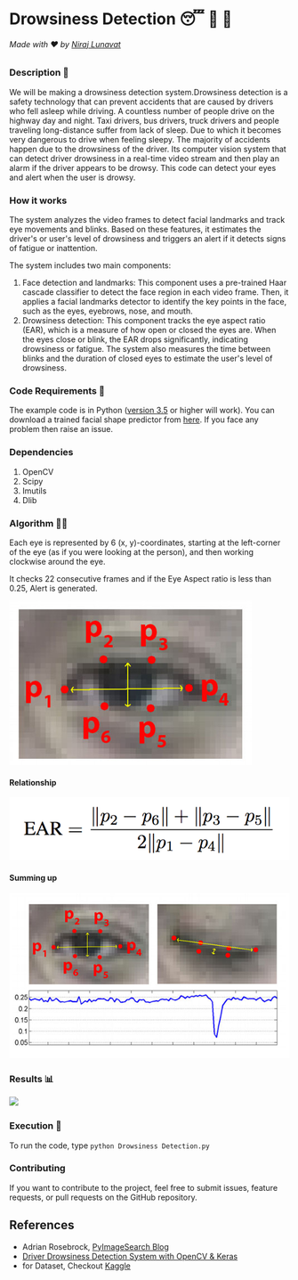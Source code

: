 # Drowsiness Detection 😴 🚫 🚗

###### Made with ❤️ by [Niraj Lunavat](https://www.linkedin.com/in/nirajlunavat/)

### Description 📌
  We will be making a drowsiness detection system.Drowsiness detection is a safety technology that can prevent accidents that are caused by drivers who fell asleep while driving. A countless number of people drive on the highway day and night. Taxi drivers, bus drivers, truck drivers and people traveling long-distance suffer from lack of sleep. Due to which it becomes very dangerous to drive when feeling sleepy. The majority of accidents happen due to the drowsiness of the driver. Its computer vision system that can detect driver drowsiness in a real-time video stream and then play an alarm if the driver appears to be drowsy. This code can detect your eyes and alert when the user is drowsy. 
  
### How it works

The system analyzes the video frames to detect facial landmarks and track eye movements and blinks. Based on these features, it estimates the driver's or user's level of drowsiness and triggers an alert if it detects signs of fatigue or inattention.

The system includes two main components:
1) Face detection and landmarks: This component uses a pre-trained Haar cascade classifier to detect the face region in each video frame. Then, it applies a facial landmarks detector to identify the key points in the face, such as the eyes, eyebrows, nose, and mouth.
2) Drowsiness detection: This component tracks the eye aspect ratio (EAR), which is a measure of how open or closed the eyes are. When the eyes close or blink, the EAR drops significantly, indicating drowsiness or fatigue. The system also measures the time between blinks and the duration of closed eyes to estimate the user's level of drowsiness.


  

### Code Requirements 🦄
The example code is in Python ([version 3.5](https://www.python.org/download/releases/3.5/) or higher will work). You can download a trained facial shape predictor from [here](http://dlib.net/files/shape_predictor_68_face_landmarks.dat.bz2). If you face any problem then raise an issue.

### Dependencies

1) OpenCV
2) Scipy
3) Imutils
4) Dlib

### Algorithm 👨‍🔬

Each eye is represented by 6 (x, y)-coordinates, starting at the left-corner of the eye (as if you were looking at the person), and then working clockwise around the eye.

It checks 22 consecutive frames and if the Eye Aspect ratio is less than 0.25, Alert is generated.

<img src="https://github.com/Niraj-Lunavat/Drowsiness-Detection/blob/main/eye1.jpg">


#### Relationship

<img src="https://github.com/Niraj-Lunavat/Drowsiness-Detection/blob/main/eye2.png">

#### Summing up

<img src="https://github.com/Niraj-Lunavat/Drowsiness-Detection/blob/main/eye3.jpg">


### Results 📊

<img src="https://github.com/Niraj-Lunavat/Drowsiness-Detection/blob/main/vid.gif">


### Execution 🐉
To run the code, type `python Drowsiness Detection.py`

### Contributing
If you want to contribute to the project, feel free to submit issues, feature requests, or pull requests on the GitHub repository.

## References
 
 - Adrian Rosebrock, [PyImageSearch Blog](https://www.pyimagesearch.com/2017/05/08/drowsiness-detection-opencv/)
 - [Driver Drowsiness Detection System with OpenCV & Keras](https://data-flair.training/blogs/python-project-driver-drowsiness-detection-system/)
 - for Dataset, Checkout [Kaggle](https://www.kaggle.com/datasets/prasadvpatil/mrl-dataset)  
